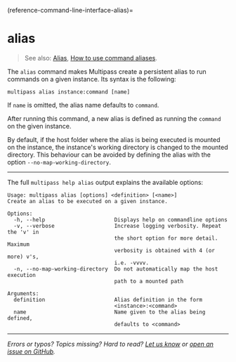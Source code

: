 (reference-command-line-interface-alias)=
# alias

> See also: [Alias](/explanation/alias), [How to use command aliases](/how-to-guides/manage-instances/use-instance-command-aliases).

The `alias` command makes Multipass create a persistent alias to run commands on a given instance. Its syntax is the following:

```{code-block} text
multipass alias instance:command [name]
```

If `name` is omitted, the alias name defaults to `command`.

After running this command, a new alias is defined as running the `command` on the given instance.

By default, if the host folder where the alias is being executed is mounted on the instance, the instance's working directory is changed to the mounted directory. This behaviour can be avoided by defining the alias with the option `--no-map-working-directory`.

---

The full `multipass help alias` output explains the available options:

```{code-block} text
Usage: multipass alias [options] <definition> [<name>]
Create an alias to be executed on a given instance.

Options:
  -h, --help                      Displays help on commandline options
  -v, --verbose                   Increase logging verbosity. Repeat the 'v' in
                                  the short option for more detail. Maximum
                                  verbosity is obtained with 4 (or more) v's,
                                  i.e. -vvvv.
  -n, --no-map-working-directory  Do not automatically map the host execution
                                  path to a mounted path

Arguments:
  definition                      Alias definition in the form
                                  <instance>:<command>
  name                            Name given to the alias being defined,
                                  defaults to <command>
```

---

*Errors or typos? Topics missing? Hard to read? <a href="https://docs.google.com/forms/d/e/1FAIpQLSd0XZDU9sbOCiljceh3rO_rkp6vazy2ZsIWgx4gsvl_Sec4Ig/viewform?usp=pp_url&entry.317501128=https://canonical.com/multipass/docs/alias-command" target="_blank">Let us know</a> or <a href="https://github.com/canonical/multipass/issues/new/choose" target="_blank">open an issue on GitHub</a>.*
